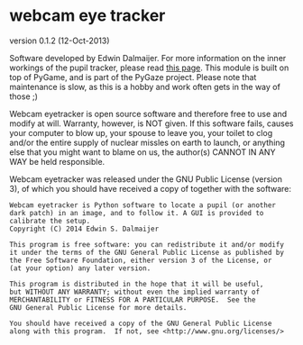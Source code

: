 webcam eye tracker
==================

version 0.1.2 (12-Oct-2013)


Software developed by Edwin Dalmaijer. For more information on the inner
workings of the pupil tracker, please read [this page](http://www.pygaze.org/projects/eyetracker/). This module
is built on top of PyGame, and is part of the PyGaze project. Please note
that maintenance is slow, as this is a hobby and work often gets in the
way of those ;)

Webcam eyetracker is open source software and therefore free to use and modify at will.
Warranty, however, is NOT given. If this software fails, causes your computer
to blow up, your spouse to leave you, your toilet to clog and/or the entire
supply of nuclear missles on earth to launch, or anything else that you might
want to blame on us, the author(s) CANNOT IN ANY WAY be held responsible.

Webcam eyetracker was released under the GNU Public License (version 3), of which you
should have received a copy of together with the software:

    Webcam eyetracker is Python software to locate a pupil (or another
    dark patch) in an image, and to follow it. A GUI is provided to
    calibrate the setup.
    Copyright (C) 2014 Edwin S. Dalmaijer

    This program is free software: you can redistribute it and/or modify
    it under the terms of the GNU General Public License as published by
    the Free Software Foundation, either version 3 of the License, or
    (at your option) any later version.

    This program is distributed in the hope that it will be useful,
    but WITHOUT ANY WARRANTY; without even the implied warranty of
    MERCHANTABILITY or FITNESS FOR A PARTICULAR PURPOSE.  See the
    GNU General Public License for more details.

    You should have received a copy of the GNU General Public License
    along with this program.  If not, see <http://www.gnu.org/licenses/>

